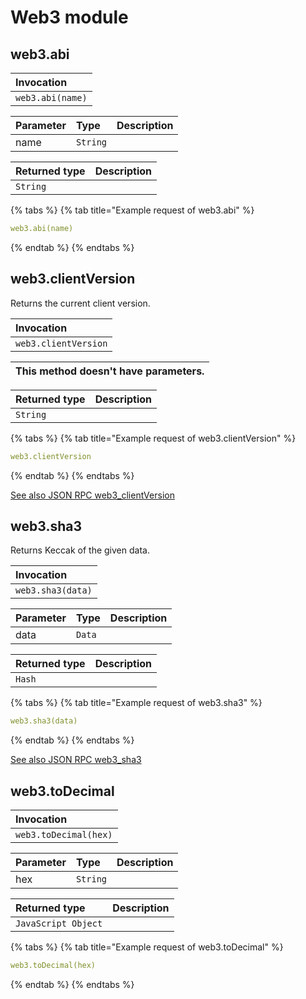 # Web3 module

## web3.abi

| Invocation |
| :--- |
| `web3.abi(name)` |

| Parameter | Type | Description |
| :--- | :--- | :--- |
| name | `String` |  |

| Returned type | Description |
| :--- | :--- |
| `String` |  |

{% tabs %}
{% tab title="Example request of web3.abi" %}
```yaml
web3.abi(name)
```
{% endtab %}
{% endtabs %}

## web3.clientVersion

Returns the current client version.

| Invocation |
| :--- |
| `web3.clientVersion` |

| This method doesn't have parameters. |
| :--- |


| Returned type | Description |
| :--- | :--- |
| `String` |  |

{% tabs %}
{% tab title="Example request of web3.clientVersion" %}
```yaml
web3.clientVersion
```
{% endtab %}
{% endtabs %}

[See also JSON RPC web3\_clientVersion](https://docs.nethermind.io/nethermind/ethereum-client/json-rpc/web3#web3_clientversion)

## web3.sha3

Returns Keccak of the given data.

| Invocation |
| :--- |
| `web3.sha3(data)` |

| Parameter | Type | Description |
| :--- | :--- | :--- |
| data | `Data` |  |

| Returned type | Description |
| :--- | :--- |
| `Hash` |  |

{% tabs %}
{% tab title="Example request of web3.sha3" %}
```yaml
web3.sha3(data)
```
{% endtab %}
{% endtabs %}

[See also JSON RPC web3\_sha3](https://docs.nethermind.io/nethermind/ethereum-client/json-rpc/web3#web3_sha3)

## web3.toDecimal

| Invocation |
| :--- |
| `web3.toDecimal(hex)` |

| Parameter | Type | Description |
| :--- | :--- | :--- |
| hex | `String` |  |

| Returned type | Description |
| :--- | :--- |
| `JavaScript Object` |  |

{% tabs %}
{% tab title="Example request of web3.toDecimal" %}
```yaml
web3.toDecimal(hex)
```
{% endtab %}
{% endtabs %}

